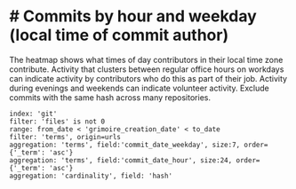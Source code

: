 # \# Commits by hour and weekday (local time of commit author)

The heatmap shows what times of day contributors in their local time zone contribute. Activity that clusters between regular office hours on workdays can indicate activity by contributors who do this as part of their job. Activity during evenings and weekends can indicate volunteer activity. Exclude commits with the same hash across many repositories.

```
index: 'git'
filter: 'files' is not 0
range: from_date < 'grimoire_creation_date' < to_date
filter: 'terms', origin=urls
aggregation: 'terms', field:'commit_date_weekday', size:7, order={'_term': 'asc'}
aggregation: 'terms', field:'commit_date_hour', size:24, order={'_term': 'asc'}
aggregation: 'cardinality', field: 'hash'
```
